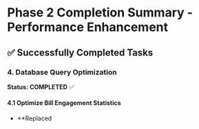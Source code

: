 # Phase 2 Completion Summary - Performance Enhancement

## ✅ Successfully Completed Tasks

### 4. Database Query Optimization
**Status: COMPLETED** ✅

#### 4.1 Optimize Bill Engagement Statistics
- **Replaced 